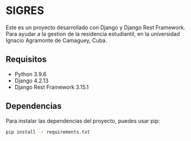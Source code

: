# SIGRES

Este es un proyecto desarrollado con Django y Django Rest Framework. Para ayudar a la gestion de la residencia estudiantil,
en la universidad Ignacio Agramonte de Camaguey, Cuba.  

## Requisitos

- Python 3.9.6
- Django 4.2.13
- Django Rest Framework 3.15.1

## Dependencias

Para instalar las dependencias del proyecto, puedes usar pip:

```bash
pip install -r requirements.txt
